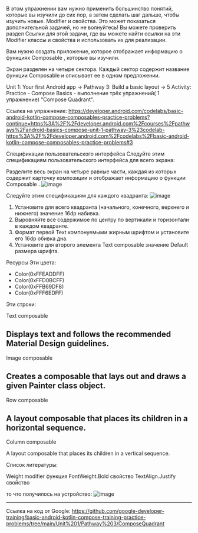 В этом упражнении вам нужно применить большинство понятий, которые вы изучили до сих пор, а затем сделать шаг дальше, чтобы изучить новые. Modifier и свойства. Это может показаться дополнительной задачей, но не волнуйтесь! Вы можете проверить раздел Ссылки для этой задачи, где вы можете найти ссылки на эти Modifier классы и свойства и использовать их для реализации.

Вам нужно создать приложение, которое отображает информацию о функциях Composable , которые вы изучили.

Экран разделен на четыре сектора. Каждый сектор содержит название функции Composable и описывает ее в одном предложении.

Unit 1: Your first Android app -> Pathway 3: Build a basic layout -> 5 Activity: Practice - Compose Basics - выполнение трёх упражнений( 1 упражнение) "Compose Quadrant".

Ссылка на упражнение: 
https://developer.android.com/codelabs/basic-android-kotlin-compose-composables-practice-problems?continue=https%3A%2F%2Fdeveloper.android.com%2Fcourses%2Fpathways%2Fandroid-basics-compose-unit-1-pathway-3%23codelab-https%3A%2F%2Fdeveloper.android.com%2Fcodelabs%2Fbasic-android-kotlin-compose-composables-practice-problems#3

Спецификации пользовательского интерфейса
Следуйте этим спецификациям пользовательского интерфейса для всего экрана:

Разделите весь экран на четыре равные части, каждая из которых содержит карточку композиции и отображает информацию о функции Composable .
![image](https://github.com/gipnozhard/ComposeQuadrant/assets/71705375/173b6d87-cc1f-4bbf-b347-4c1a6ba08bbe)

Следуйте этим спецификациям для каждого квадранта:
![image](https://github.com/gipnozhard/ComposeQuadrant/assets/71705375/d2429cdd-b5cd-4250-8592-9080662ea57a)

1. Установите для всего квадранта (начального, конечного, верхнего и нижнего) значение 16dp набивка.
2. Выровняйте все содержимое по центру по вертикали и горизонтали в каждом квадранте.
3. Формат первой Text компонуемыми жирным шрифтом и установите его 16dp обивка дна.
4. Установите для второго элемента Text composable значение Default размера шрифта.

Ресурсы
Эти цвета:

* Color(0xFFEADDFF)
* Color(0xFFD0BCFF)
* Color(0xFFB69DF8)
* Color(0xFFF6EDFF)

Эти строки:

Text composable

Displays text and follows the recommended Material Design guidelines.
--------------------------

Image composable

Creates a composable that lays out and draws a given Painter class object.
---------------------------

Row composable

A layout composable that places its children in a horizontal sequence.
---------------------------

Column composable

A layout composable that places its children in a vertical sequence.

Список литературы:

Weight modifier функция
FontWeight.Bold свойство
TextAlign.Justify свойство

то что получилось на устройство:
![image](https://github.com/gipnozhard/ComposeQuadrant/assets/71705375/825312eb-e8b4-4170-a351-7709bc158587)

-----------------------------------
Ссылка на код от Google:
https://github.com/google-developer-training/basic-android-kotlin-compose-training-practice-problems/tree/main/Unit%201/Pathway%203/ComposeQuadrant
